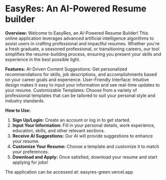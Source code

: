 # EasyRes: An AI-Powered Resume builder

**Overview:**
Welcome to EasyRes, an AI-Powered Resume Builder! This online application leverages advanced artificial intelligence algorithms to assist users in crafting professional and impactful resumes. Whether you're a fresh graduate, a seasoned professional, or transitioning careers, our tool simplifies the resume-building process, ensuring you present your skills and experience in the best possible light.

**Features:**
AI-Driven Content Suggestions: Get personalized recommendations for skills, job descriptions, and accomplishments based on your career goals and experience.
User-Friendly Interface: Intuitive design makes it easy to input your information and see real-time updates to your resume.
Customizable Templates: Choose from a variety of professional templates that can be tailored to suit your personal style and industry standards.

**How to Use:**
1. **Sign Up/Login:** Create an account or log in to get started.
2. **Input Your Information:** Fill in your personal details, work experience, education, skills, and other relevant sections.
3. **Receive AI Suggestions:**  Our AI will provide suggestions to enhance your resume.
4. **Customize Your Resume:** Choose a template and customize it to match your preferences.
5. **Download and Apply:** Once satisfied, download your resume and start applying for jobs!

The application can be accessed at: easyres-green.vercel.app
